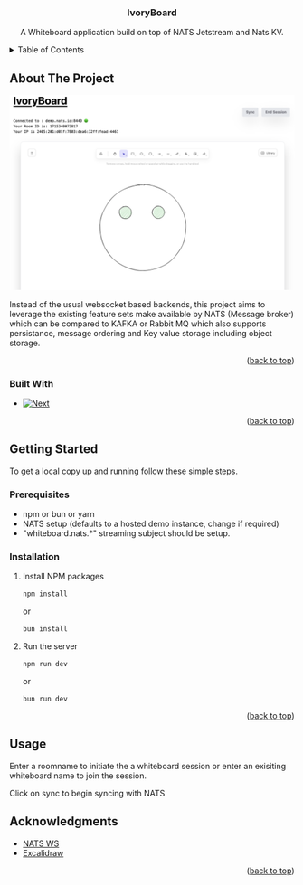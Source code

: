 <h3 align="center">IvoryBoard</h3>

  <p align="center">
    A Whiteboard application build on top of NATS Jetstream and Nats KV.



<details>
  <summary>Table of Contents</summary>
  <ol>
    <li>
      <a href="#about-the-project">About The Project</a>
      <ul>
        <li><a href="#built-with">Built With</a></li>
      </ul>
    </li>
    <li>
      <a href="#getting-started">Getting Started</a>
      <ul>
        <li><a href="#prerequisites">Prerequisites</a></li>
        <li><a href="#installation">Installation</a></li>
      </ul>
    </li>
    <li><a href="#usage">Usage</a></li>
    <li><a href="#acknowledgments">Acknowledgments</a></li>
  </ol>
</details>



## About The Project

![IvoryBoard][product-screenshot]

Instead of the usual websocket based backends, this project aims to leverage the existing feature sets make available by NATS (Message broker) which can be compared to KAFKA or Rabbit MQ which also supports persistance, message ordering and Key value storage including object storage.

<p align="right">(<a href="#readme-top">back to top</a>)</p>



### Built With

* [![Next][Next.js]][Next-url]

<p align="right">(<a href="#readme-top">back to top</a>)</p>



## Getting Started

To get a local copy up and running follow these simple steps.

### Prerequisites

- npm or bun or yarn
- NATS setup (defaults to a hosted demo instance, change if required)
- "whiteboard.nats.*" streaming subject should be setup.

### Installation

1. Install NPM packages
   ```sh
   npm install
   ```
   or

    ```sh
   bun install
   ``` 
2. Run the server
   ```js
   npm run dev
   ```
   or 

   ```
   bun run dev
   ```


<p align="right">(<a href="#readme-top">back to top</a>)</p>

## Usage

Enter a roomname to initiate the a whiteboard session or enter an exisiting whiteboard name to join the session.

Click on sync to begin syncing with NATS

## Acknowledgments

* [NATS WS](https://github.com/nats-io/nats.ws)
* [Excalidraw](https://github.com/excalidraw/excalidraw)

<p align="right">(<a href="#readme-top">back to top</a>)</p>


[product-screenshot]: images/screenshot.png
[Next.js]: https://img.shields.io/badge/next.js-000000?style=for-the-badge&logo=nextdotjs&logoColor=white
[Next-url]: https://nextjs.org/
